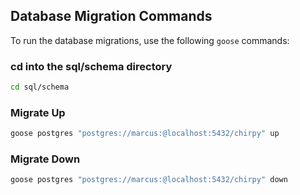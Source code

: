 ## Database Migration Commands

To run the database migrations, use the following `goose` commands:

### cd into the sql/schema directory
```bash
cd sql/schema
```

### Migrate Up

```bash
goose postgres "postgres://marcus:@localhost:5432/chirpy" up
```

### Migrate Down

```bash
goose postgres "postgres://marcus:@localhost:5432/chirpy" down
```
